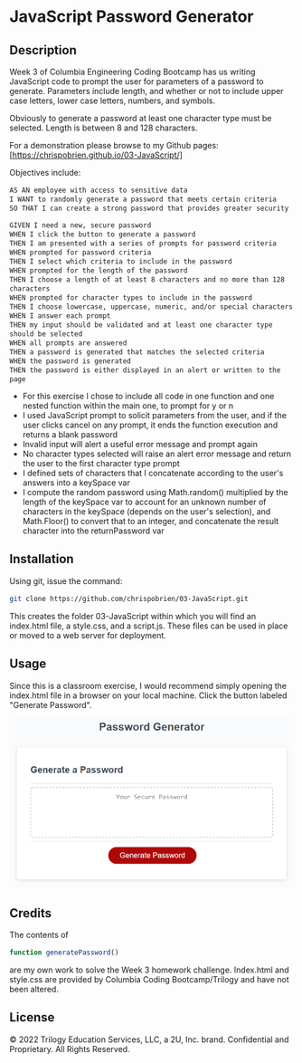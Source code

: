 # JavaScript Password Generator

## Description
Week 3 of Columbia Engineering Coding Bootcamp has us writing JavaScript code to prompt the user for parameters of a password to generate.  Parameters include length, and whether or not to include upper case letters, lower case letters, numbers, and symbols.

Obviously to generate a password at least one character type must be selected. Length is between 8 and 128 characters.

For a demonstration please browse to my Github pages:
[https://chrispobrien.github.io/03-JavaScript/]

Objectives include:


```
AS AN employee with access to sensitive data
I WANT to randomly generate a password that meets certain criteria
SO THAT I can create a strong password that provides greater security
```

```
GIVEN I need a new, secure password
WHEN I click the button to generate a password
THEN I am presented with a series of prompts for password criteria
WHEN prompted for password criteria
THEN I select which criteria to include in the password
WHEN prompted for the length of the password
THEN I choose a length of at least 8 characters and no more than 128 characters
WHEN prompted for character types to include in the password
THEN I choose lowercase, uppercase, numeric, and/or special characters
WHEN I answer each prompt
THEN my input should be validated and at least one character type should be selected
WHEN all prompts are answered
THEN a password is generated that matches the selected criteria
WHEN the password is generated
THEN the password is either displayed in an alert or written to the page
```

* For this exercise I chose to include all code in one function and one nested function within the main one, to prompt for y or n
* I used JavaScript prompt to solicit parameters from the user, and if the user clicks cancel on any prompt, it ends the function execution and returns a blank password
* Invalid input will alert a useful error message and prompt again
* No character types selected will raise an alert error message and return the user to the first character type prompt
* I defined sets of characters that I concatenate according to the user's answers into a keySpace var
* I compute the random password using Math.random() multiplied by the length of the keySpace var to account for an unknown number of characters in the keySpace (depends on the user's selection), and Math.Floor() to convert that to an integer, and concatenate the result character into the returnPassword var

## Installation

Using git, issue the command:

```sh
git clone https://github.com/chrispobrien/03-JavaScript.git
```

This creates the folder 03-JavaScript within which you will find an index.html file, a style.css, and a script.js.  These files can be used in place or moved to a web server for deployment.

## Usage

Since this is a classroom exercise, I would recommend simply opening the index.html file in a browser on your local machine. Click the button labeled "Generate Password".

[![Password Generator][screenshot]](./03-javascript-homework-demo.png)

## Credits

The contents of
```js
function generatePassword()
```
are my own work to solve the Week 3 homework challenge. Index.html and style.css are provided by Columbia Coding Bootcamp/Trilogy and have not been altered.

## License

© 2022 Trilogy Education Services, LLC, a 2U, Inc. brand. Confidential and Proprietary. All Rights Reserved.


<!-- MARKDOWN LINKS & IMAGES -->
[screenshot]: ./03-javascript-homework-demo.png
